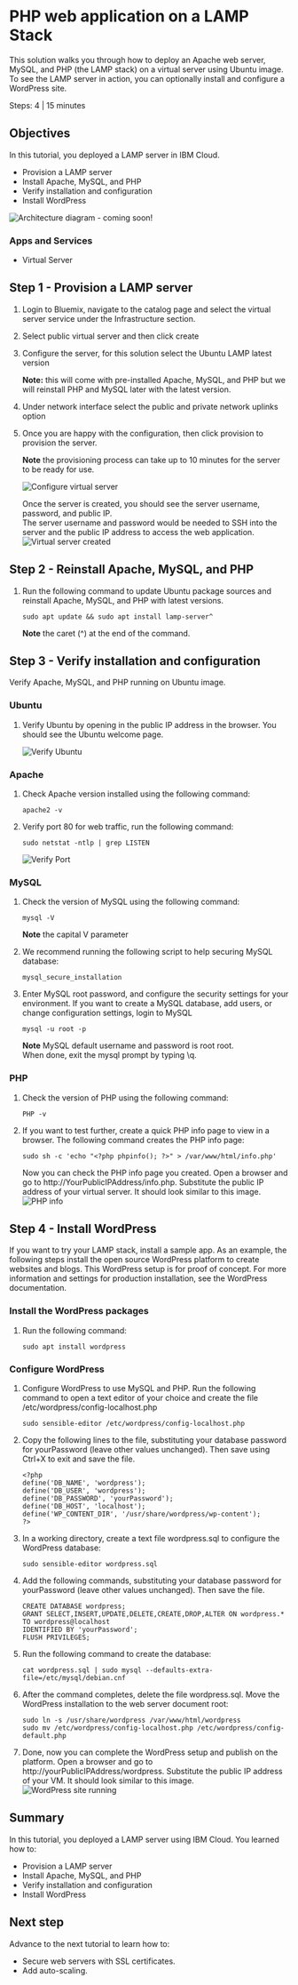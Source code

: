 # PHP web application on a LAMP Stack
This solution walks you through how to deploy an Apache web server, MySQL, and PHP (the LAMP stack) on a virtual server using Ubuntu image. To see the LAMP server in action, you can optionally install and configure a WordPress site. 

Steps: 4 | 15 minutes

## Objectives
In this tutorial, you deployed a LAMP server in IBM Cloud. 
* Provision a LAMP server 
* Install Apache, MySQL, and PHP
* Verify installation and configuration
* Install WordPress

![Architecture diagram - coming soon!](images/solution4/Architecture.png)

### Apps and Services
* Virtual Server

## Step 1 - Provision a LAMP server 
1. Login to Bluemix, navigate to the catalog page and select the virtual server service under the Infrastructure section. 

2. Select public virtual server and then click create

3. Configure the server, for this solution select the Ubuntu LAMP latest version  

    **Note:** this will come with pre-installed Apache, MySQL, and PHP but we will reinstall PHP and MySQL later with the latest version.
  
4. Under network interface select the public and private network uplinks option

5. Once you are happy with the configuration, then click provision to provision the server.  

    **Note** the provisioning process can take up to 10 minutes for the server to be ready for use. 
   
   ![Configure virtual server](images/solution4/ConfigureVirtualServer.png)
 
    Once the server is created, you should see the server username, password, and public IP.  
    The server username and password would be needed to SSH into the server and the public IP address to access the web application. 
    ![Virtual server created](images/solution4/VirtualServerCreated.png)
 

## Step 2 - Reinstall Apache, MySQL, and PHP
1. Run the following command to update Ubuntu package sources and reinstall Apache, MySQL, and PHP with latest versions.  

   ```
   sudo apt update && sudo apt install lamp-server^
   ```
   **Note** the caret (^) at the end of the command.


## Step 3 - Verify installation and configuration
Verify Apache, MySQL, and PHP running on Ubuntu image.

### Ubuntu
1. Verify Ubuntu by opening in the public IP address in the browser. You should see the Ubuntu welcome page.

   ![Verify Ubuntu](images/solution4/VerifyUbuntu.png) 

### Apache
1. Check Apache version installed using the following command:
   
   ```
   apache2 -v
   ```
2. Verify port 80 for web traffic, run the following command: 
   
   ```
   sudo netstat -ntlp | grep LISTEN
   ```
   ![Verify Port](images/solution4/VerifyPort.png)  

### MySQL
1. Check the version of MySQL using the following command:
   
   ```
   mysql -V
   ```
   **Note** the capital V parameter

2. We recommend running the following script to help securing MySQL database:

   ```
   mysql_secure_installation
   ```

3. Enter MySQL root password, and configure the security settings for your environment.
   If you want to create a MySQL database, add users, or change configuration settings, login to MySQL

   ```
   mysql -u root -p
   ```
   
   **Note** MySQL default username and password is root root.  
   When done, exit the mysql prompt by typing \q.
   
### PHP
1. Check the version of PHP using the following command:

   ```
   PHP -v 
   ```
2. If you want to test further, create a quick PHP info page to view in a browser. The following command creates the PHP info page:

   ```
   sudo sh -c 'echo "<?php phpinfo(); ?>" > /var/www/html/info.php'
   ```
   Now you can check the PHP info page you created. Open a browser and go to http://YourPublicIPAddress/info.php. Substitute the public IP address of your virtual server. It should look similar to this image.
   ![PHP info](images/solution4/PHPInfo.png)  

## Step 4 - Install WordPress
If you want to try your LAMP stack, install a sample app. As an example, the following steps install the open source WordPress platform to create websites and blogs. This WordPress setup is for proof of concept. For more information and settings for production installation, see the WordPress documentation.

### Install the WordPress packages
1. Run the following command:

   ```
   sudo apt install wordpress
   ```
### Configure WordPress
1. Configure WordPress to use MySQL and PHP. Run the following command to open a text editor of your choice and create the file /etc/wordpress/config-localhost.php

   ```
   sudo sensible-editor /etc/wordpress/config-localhost.php
   ```
   
2. Copy the following lines to the file, substituting your database password for yourPassword (leave other values unchanged). Then save using Ctrl+X to exit and save the file.   
   ```
   <?php 
   define('DB_NAME', 'wordpress'); 
   define('DB_USER', 'wordpress'); 
   define('DB_PASSWORD', 'yourPassword'); 
   define('DB_HOST', 'localhost'); 
   define('WP_CONTENT_DIR', '/usr/share/wordpress/wp-content'); 
   ?>
   ```  
   
3. In a working directory, create a text file wordpress.sql to configure the WordPress database:

   ```
   sudo sensible-editor wordpress.sql
   ```

4. Add the following commands, substituting your database password for yourPassword (leave other values unchanged). Then save the file.

   ```
   CREATE DATABASE wordpress; 
   GRANT SELECT,INSERT,UPDATE,DELETE,CREATE,DROP,ALTER ON wordpress.* 
   TO wordpress@localhost 
   IDENTIFIED BY 'yourPassword'; 
   FLUSH PRIVILEGES;
   ```

5. Run the following command to create the database:

   ```
   cat wordpress.sql | sudo mysql --defaults-extra-file=/etc/mysql/debian.cnf
   ```

6. After the command completes, delete the file wordpress.sql. Move the WordPress installation to the web server document root:
 
   ```
   sudo ln -s /usr/share/wordpress /var/www/html/wordpress
   sudo mv /etc/wordpress/config-localhost.php /etc/wordpress/config-default.php
   ```  
7. Done, now you can complete the WordPress setup and publish on the platform. Open a browser and go to http://yourPublicIPAddress/wordpress. Substitute the public IP address of your VM. It should look similar to this image.
   ![WordPress site running](images/solution4/WordPressSiteRunning.png)  

 
## Summary 
In this tutorial, you deployed a LAMP server using IBM Cloud. You learned how to:
* Provision a LAMP server 
* Install Apache, MySQL, and PHP
* Verify installation and configuration
* Install WordPress


## Next step 
Advance to the next tutorial to learn how to:
* Secure web servers with SSL certificates.  
* Add auto-scaling.  
